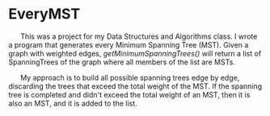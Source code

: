 # EveryMST

&nbsp;&nbsp;&nbsp;&nbsp;&nbsp;&nbsp;This was a project for my Data Structures and Algorithms class. I wrote a program that generates every Minimum Spanning Tree (MST). Given a graph with weighted edges, _getMinimumSpanningTrees()_ will return a list of SpanningTrees of the graph where all members of the list are MSTs.

&nbsp;&nbsp;&nbsp;&nbsp;&nbsp;&nbsp;My approach is to build all possible spanning trees edge by edge, discarding the trees that exceed the total weight of the MST. If the spanning tree is completed and didn't exceed the total weight of an MST, then it is also an MST, and it is added to the list.
